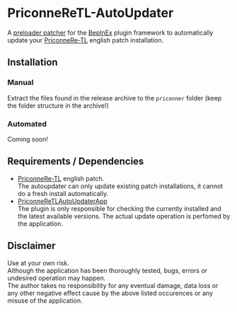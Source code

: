 # PriconneReTL-AutoUpdater
A [preloader patcher](https://docs.bepinex.dev/master/articles/dev_guide/preloader_patchers.html) for the [BepInEx](https://github.com/BepInEx/BepInEx) plugin framework to automatically update your [PriconneRe-TL](https://github.com/ImaterialC/PriconneRe-TL) english patch installation.

## Installation
### Manual
Extract the files found in the release archive to the `priconner` folder (keep the folder structure in the archive!)

### Automated
Coming soon!

## Requirements / Dependencies
- [PriconneRe-TL](https://github.com/ImaterialC/PriconneRe-TL) english patch.  
The autoupdater can only update existing patch installations, it cannot do a fresh install automatically.
- [PriconneReTLAutoUpdaterApp](https://github.com/tynave/PriconneReTL-AutoUpdaterApp)  
The plugin is only responsible for checking the currently installed and the latest available versions.
The actual update operation is perfomed by the application.

## Disclaimer
Use at your own risk.  
Although the application has been thoroughly tested, bugs, errors or undesired operation may happen.  
The author takes no responsibility for any eventual damage, data loss or any other negative effect cause by the above listed occurences or any misuse of the application.

